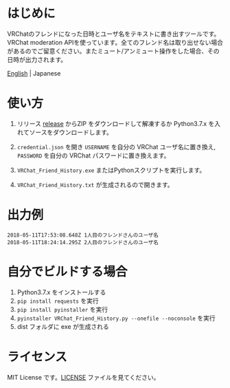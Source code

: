 # はじめに
VRChatのフレンドになった日時とユーザ名をテキストに書き出すツールです。VRChat moderation APIを使っています。全てのフレンド名は取り出せない場合があるのでご留意ください。またミュート/アンミュート操作をした場合、その日時が出力されます。

[English](https://github.com/sunasaji/VRChat_Friend_History/blob/master/README.md) | Japanese

# 使い方
1. リリース [release](https://github.com/sunasaji/VRChat_Friend_History/releases) からZIP をダウンロードして解凍するか Python3.7.x を入れてソースをダウンロードします。

2. `credential.json` を開き `USERNAME` を自分の VRChat ユーザ名に置き換え, `PASSWORD` を自分の VRChat パスワードに置き換えます。

3. `VRChat_Friend_History.exe` またはPythonスクリプトを実行します。

4. `VRChat_Friend_History.txt` が生成されるので開きます。

# 出力例
```
2018-05-11T17:53:08.648Z 1人目のフレンドさんのユーザ名
2018-05-11T18:24:14.295Z 2人目のフレンドさんのユーザ名
```

# 自分でビルドする場合

1. Python3.7.x をインストールする
2. `pip install requests` を実行
3. `pip install pyinstaller` を実行
4. `pyinstaller VRChat_Friend_History.py --onefile --noconsole` を実行
5. dist フォルダに exe が生成される

# ライセンス
MIT License です。[LICENSE](https://github.com/sunasaji/VRChat_Friend_History/blob/master/LICENSE) ファイルを見てください。
